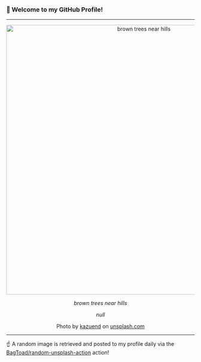 ### 👋 Welcome to my GitHub Profile!

----

<div align="center">
  <img width="720" src="https://images.unsplash.com/photo-1542015149403-9ccaee1d87f5?crop=entropy&cs=tinysrgb&fit=max&fm=jpg&ixid=M3w1NTI0OTR8MHwxfHJhbmRvbXx8fHx8fHx8fDE3MTI0NzAwODd8&ixlib=rb-4.0.3&q=80&w=1080" alt="brown trees near hills">
  
  <em>brown trees near hills</em>
  
  <em>null</em>
  
  Photo by [kazuend](http://kazuend.jp) on [unsplash.com](https://unsplash.com/)
</div>

----

☝️ A random image is retrieved and posted to my profile daily via the [BagToad/random-unsplash-action](https://github.com/BagToad/random-unsplash-action) action!

